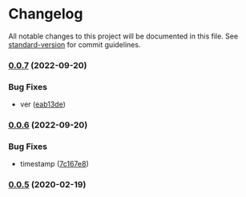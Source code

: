 # Changelog

All notable changes to this project will be documented in this file. See [standard-version](https://github.com/conventional-changelog/standard-version) for commit guidelines.

### [0.0.7](https://github.com/freedomsex/base-utilites/compare/0.0.6...0.0.7) (2022-09-20)


### Bug Fixes

* ver ([eab13de](https://github.com/freedomsex/base-utilites/commit/eab13de44c51dc4292aeb4c5b76aef011fc9c339))

### [0.0.6](https://github.com/freedomsex/base-utilites/compare/v0.0.5...v0.0.6) (2022-09-20)


### Bug Fixes

* timestamp ([7c167e8](https://github.com/freedomsex/base-utilites/commit/7c167e8af1f8e52b551769a148e07f7fdd1f5443))

### [0.0.5](https://github.com/freedomsex/base-utilites/compare/v0.0.4...v0.0.5) (2020-02-19)
